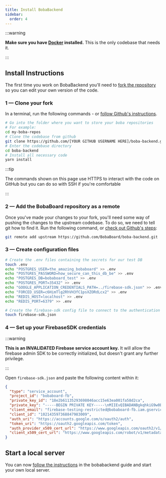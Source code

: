 ```yaml
---
title: Install BobaBackend
sidebar:
  order: 4
---
```


:::warning

**Make sure you have [Docker](https://www.docker.com/products/docker-desktop)
installed.** This is the only codebase that needs it.

:::

## Install Instructions

The first time you work on BobaBackend you'll need to
[fork the repository](https://docs.github.com/en/get-started/quickstart/fork-a-repo#forking-a-repository)
so you can edit your own version of the code.

### 1 — Clone your fork

In a terminal, run the following commands - or
[follow Github's instructions](https://docs.github.com/en/get-started/quickstart/fork-a-repo#cloning-your-forked-repository).

```bash showLineNumbers
# Go into the folder where you want to store your boba repositories
# For example:
cd my-boba-repos
# Clone the codebase from github
git clone https://github.com/[YOUR GITHUB USERNAME HERE]/boba-backend.git
# Enter the codebase directory
cd boba-backend
# Install all necessary code
yarn install
```

:::tip

The commands shown on this page use HTTPS to interact with the code on GitHub
but you can do so with SSH if you're comfortable

:::

### 2 — Add the BobaBoard repository as a remote

Once you've made your changes to your fork, you'll need some way of pushing the
changes to the upstream codebase. To do so, we need to tell git how to find it.
Run the following command, or
[check out Github's steps](https://docs.github.com/en/get-started/quickstart/fork-a-repo#configuring-git-to-sync-your-fork-with-the-upstream-repository):

```bash
git remote add upstream https://github.com/BobaBoard/boba-backend.git
```

### 3 — Create configuration files

```bash
# Create the .env files containing the secrets for our test DB
touch .env
echo "POSTGRES_USER=the_amazing_bobaboard" >> .env
echo "POSTGRES_PASSWORD=how_secure_can_this_db_be" >> .env
echo "POSTGRES_DB=bobaboard_test" >> .env
echo "POSTGRES_PORT=35432" >> .env
echo "GOOGLE_APPLICATION_CREDENTIALS_PATH=../firebase-sdk.json" >> .env
echo "FORCED_USER=c6HimTlg2RhVH3fC1psXZORdLcx2" >> .env
echo "REDIS_HOST=localhost" >> .env
echo "REDIS_PORT=6379" >> .env

# Create the firebase-sdk config file to connect to the authentication service
touch firebase-sdk.json
```

### 4 — Set up your FirebaseSDK credentials

:::warning

**This is an INVALIDATED Firebase service account key.** It will allow the
firebase admin SDK to be correctly initialized, but doesn't grant any further
privilege.

:::

Open `firebase-sdk.json` and paste the following content within it:

```json
{
  "type": "service_account",
  "project_id": "bobaboard-fb",
  "private_key_id": "18e2b61135293698046acc15e63ea001fa58d2ca",
  "private_key": "-----BEGIN PRIVATE KEY-----\nMIIEvQIBADANBgkqhkiG9w0BAQEFAASCBKcwggSjAgEAAoIBAQDcOLtfjPh6OXgS\nt4zBMiFc7bTk9mpx9r3LoyeznlQthvX2pKX6ahehWrJCrRtcgPmIlKLAzrG4dm3p\nWB0p6koF6VVY6Fjo16sOw2BKevWCk7Lhf/Dr5BV9622VykBIobKAjHDReW4P0EcK\ne77Dmk5T+bJz3hCJjN+CTxO/gbPojmFUP5MhDz/u5iihMwXZ3NLmsrjZy5EreTRD\nYcFesIiWE2mWpw4WBpJd8G0bWxt6EhdD05tca55JtPfxW5awSt6udoWx3/CfhV2R\n2kJ5yBbFKLY/lvVr4vvwu5Yxp3tNGdZpLAMTUYMz6xuCgqWteyeHS4h2e/V4ohOe\ns63hoo79AgMBAAECggEAJazfAX3QlLh4PluAjRzScF+KbxFpLI4V8ly7UhNoO1G3\niraoXqr/1+74SEftQmoeRquHHI1AAlrgeudENgOLHm/I1ikJ7OvYq/Ho61UV43z5\nQXLt+K1Qr/YzDUlIriRbsXpVYsDvf20WekipXjVr6Rny2bfIBIBBTL3SlxTNfp9r\n7XRLXQNkqssFW2sILKvlRYPy9bxWXVpBilPYVptowj1hkitKOezYd/JBX8NAej9V\nx25kBR9b29E5Xcc0ERMMGlUUGwvJE3inMchfNSy3f7X+wd8ck7Amellc/IpEFyHH\n721wes/buvqv9cNyHKOqvOE7rojH4CVW2LrJi0kRUQKBgQDx/2F0O0uza4I9yw8K\nOJUTCqqhDJLCulOgyNflZ7ATBBNGrxcfnDcS1flyNr+9dLhRK0K8vuLe3nuvCqHF\nNL1+GTGxM+T/zFlfY8bDmTFNbk3eEkiCyzRJFkEijuzQBDuMyRj5aonkCK9RC0Ua\nL3nNKBKEsk3X1eEhWHx6kxJyqwKBgQDo9sq9avPTD90zeuRtEcxROczmWm9rfgKf\nJ9pCv0u68aqQVDnjlGiySvwn33pkMnjqv2xZjsC2B9TLQMPSkn8aUXl44nJOo3Ut\n4+zucrhKGxcoXk7wmaIjCrRe3DF518IWc9bC9q1aDt2nM6tTx02g3eYqOMyFAD+l\nJNe1OSHE9wKBgQDetxVenm/GGYyNCEO4OWjhVHDCtUqgUlFC6XTg2TOP3LFM3Tlf\nyypYeHsRZVfDqhc0BKdwBBHR4VpdN2C4mRhIZDF6j3MTBGPASZiVTXi1dW3Okm8P\niKp/FS8u+fDyZOLVaAJHEYkESAXphYC8X7MuX9HjNCI2IM4IHWK6gH567wKBgHU/\ngFpE8eJQIaw/NagPRR28UXu+GEWpbfhcPmVJkfvMlWN+gIQhtW/GfZIzz42OOX0s\nSoPobOUwm9CQD/5y7LV6PACzN4SMj/VAuYZpBoeFiuouTNya9hdc09rKR7xi8rQK\nKRSGwkiJItV8E8ZekJteEvE9FPH7ZgzfthDnaC+RAoGAEQHfNQh6gsKQBIo5h1fr\nZJSa/TlfVIEnXpjl1200GsinqMGlnDAIOaTBJWQQdsxukvA9ZE5yPewkkEIaWMjN\nZOTcyWkjbEIQy9qJXSrVvolsxDWH8lH+RjD72TcnA9+bA1+qSYr9J4ubqUMt/BpA\nyCAcQzOEErHcBSIvtTzUFA8=\n-----END PRIVATE KEY-----\n",
  "client_email": "firebase-testing-restricted@bobaboard-fb.iam.gserviceaccount.com",
  "client_id": "102143597368847983009",
  "auth_uri": "https://accounts.google.com/o/oauth2/auth",
  "token_uri": "https://oauth2.googleapis.com/token",
  "auth_provider_x509_cert_url": "https://www.googleapis.com/oauth2/v1/certs",
  "client_x509_cert_url": "https://www.googleapis.com/robot/v1/metadata/x509/firebase-testing-restricted%40bobaboard-fb.iam.gserviceaccount.com"
}
```

## Start a local server

You can now [follow the instructions](../boba-backend/getting-started) in the
bobabackend guide and start your own local server.
